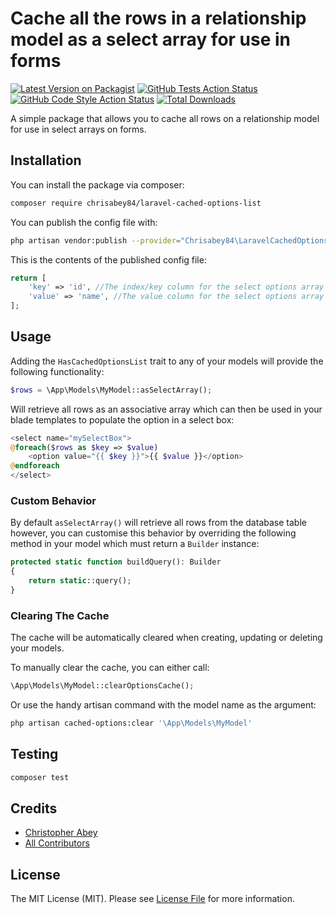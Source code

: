
# Cache all the rows in a relationship model as a select array for  use in forms

[![Latest Version on Packagist](https://img.shields.io/packagist/v/chrisabey84/laravel-cached-options-list.svg?style=flat-square)](https://packagist.org/packages/chrisabey84/laravel-cached-options-list)
[![GitHub Tests Action Status](https://img.shields.io/github/workflow/status/chrisabey84/laravel-cached-options-list/run-tests?label=tests)](https://github.com/chrisabey84/laravel-cached-options-list/actions?query=workflow%3Arun-tests+branch%3Amain)
[![GitHub Code Style Action Status](https://img.shields.io/github/workflow/status/chrisabey84/laravel-cached-options-list/Check%20&%20fix%20styling?label=code%20style)](https://github.com/chrisabey84/laravel-cached-options-list/actions?query=workflow%3A"Check+%26+fix+styling"+branch%3Amain)
[![Total Downloads](https://img.shields.io/packagist/dt/chrisabey84/laravel-cached-options-list.svg?style=flat-square)](https://packagist.org/packages/chrisabey84/laravel-cached-options-list)

A simple package that allows you to cache all rows on a relationship model for use in select arrays on forms.

## Installation

You can install the package via composer:

```bash
composer require chrisabey84/laravel-cached-options-list
```

You can publish the config file with:

```bash
php artisan vendor:publish --provider="Chrisabey84\LaravelCachedOptionsList\LaravelCachedOptionsListServiceProvider
```

This is the contents of the published config file:

```php
return [
    'key' => 'id', //The index/key column for the select options array
    'value' => 'name', //The value column for the select options array
];
```

## Usage

Adding the `HasCachedOptionsList` trait to any of your models will provide the following functionality:

```php
$rows = \App\Models\MyModel::asSelectArray();
```

Will retrieve all rows as an associative array which can then be used in your blade templates to populate the option in a select box:

```php
<select name="mySelectBox">
@foreach($rows as $key => $value)
	<option value="{{ $key }}">{{ $value }}</option>
@endforeach
</select>
```

### Custom Behavior

By default `asSelectArray()` will retrieve all rows from the database table however, you can customise this behavior by overriding the following method in your model which must return a `Builder` instance:

```php
protected static function buildQuery(): Builder
{
	return static::query();
}
```

### Clearing The Cache

The cache will be automatically cleared when creating, updating or deleting your models.

To manually clear the cache, you can either call:

```php
\App\Models\MyModel::clearOptionsCache();
```

Or use the handy artisan command with the model name as the argument:

```bash
php artisan cached-options:clear '\App\Models\MyModel'
```

## Testing

```bash
composer test
```


## Credits

- [Christopher Abey](https://github.com/chrisabey84)
- [All Contributors](../../contributors)

## License

The MIT License (MIT). Please see [License File](LICENSE.md) for more information.
